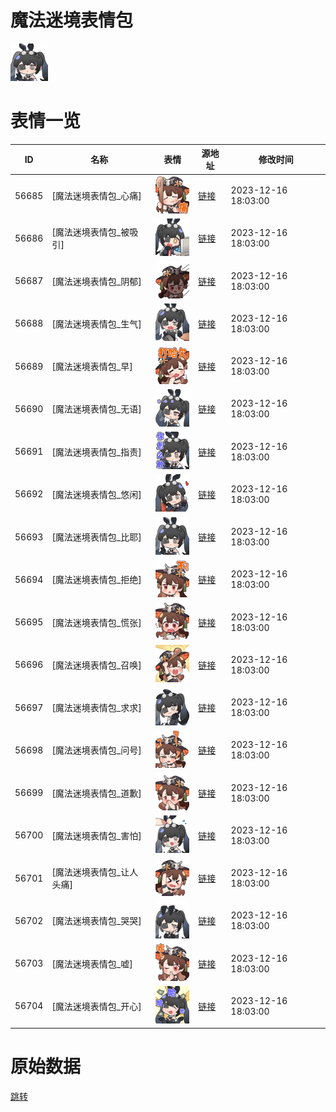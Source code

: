 # 魔法迷境表情包

<img src="./cover.png" height="60" alt="cover" />

# 表情一览

|ID|名称|表情|源地址|修改时间|
|----|----|----|----|----|
|56685|[魔法迷境表情包_心痛]|<img src="./pic/056685_%5B魔法迷境表情包_心痛%5D.png" height="60" alt="心痛"/>|[链接](https://i0.hdslb.com/bfs/garb/23a12faafdb9352b46ee03382aed65a189950b00.png)|2023-12-16 18:03:00|
|56686|[魔法迷境表情包_被吸引]|<img src="./pic/056686_%5B魔法迷境表情包_被吸引%5D.png" height="60" alt="被吸引"/>|[链接](https://i0.hdslb.com/bfs/garb/c5b07deffa2ea013c333dae7a9e1cb58fb781a24.png)|2023-12-16 18:03:00|
|56687|[魔法迷境表情包_阴郁]|<img src="./pic/056687_%5B魔法迷境表情包_阴郁%5D.png" height="60" alt="阴郁"/>|[链接](https://i0.hdslb.com/bfs/garb/909a9551ad613828ee8ce6935f38e7bdb36642fb.png)|2023-12-16 18:03:00|
|56688|[魔法迷境表情包_生气]|<img src="./pic/056688_%5B魔法迷境表情包_生气%5D.png" height="60" alt="生气"/>|[链接](https://i0.hdslb.com/bfs/garb/a5978193d8e46c4dde071cb185cc7a3da662dd38.png)|2023-12-16 18:03:00|
|56689|[魔法迷境表情包_早]|<img src="./pic/056689_%5B魔法迷境表情包_早%5D.png" height="60" alt="早"/>|[链接](https://i0.hdslb.com/bfs/garb/f59027e5c85cc89b62d5c8721191c024f2165d69.png)|2023-12-16 18:03:00|
|56690|[魔法迷境表情包_无语]|<img src="./pic/056690_%5B魔法迷境表情包_无语%5D.png" height="60" alt="无语"/>|[链接](https://i0.hdslb.com/bfs/garb/453b11fb563251557950262ce48f166cc57f2d6e.png)|2023-12-16 18:03:00|
|56691|[魔法迷境表情包_指责]|<img src="./pic/056691_%5B魔法迷境表情包_指责%5D.png" height="60" alt="指责"/>|[链接](https://i0.hdslb.com/bfs/garb/97e5b7b8b1bdadd68fc30931482120bc44f122cc.png)|2023-12-16 18:03:00|
|56692|[魔法迷境表情包_悠闲]|<img src="./pic/056692_%5B魔法迷境表情包_悠闲%5D.png" height="60" alt="悠闲"/>|[链接](https://i0.hdslb.com/bfs/garb/d646afaf4e8292a76e1f602fba27a9029f58eeac.png)|2023-12-16 18:03:00|
|56693|[魔法迷境表情包_比耶]|<img src="./pic/056693_%5B魔法迷境表情包_比耶%5D.png" height="60" alt="比耶"/>|[链接](https://i0.hdslb.com/bfs/garb/3bfd0fc9e5eb14523016acb46b8c02bc211b5688.png)|2023-12-16 18:03:00|
|56694|[魔法迷境表情包_拒绝]|<img src="./pic/056694_%5B魔法迷境表情包_拒绝%5D.png" height="60" alt="拒绝"/>|[链接](https://i0.hdslb.com/bfs/garb/a8fe49afcdb21aacab772e259d1a50c011f25c33.png)|2023-12-16 18:03:00|
|56695|[魔法迷境表情包_慌张]|<img src="./pic/056695_%5B魔法迷境表情包_慌张%5D.png" height="60" alt="慌张"/>|[链接](https://i0.hdslb.com/bfs/garb/9d0dd9488951f1b3661c0db34f0a7c2c7ea02659.png)|2023-12-16 18:03:00|
|56696|[魔法迷境表情包_召唤]|<img src="./pic/056696_%5B魔法迷境表情包_召唤%5D.png" height="60" alt="召唤"/>|[链接](https://i0.hdslb.com/bfs/garb/2288f8b89f87e3e5c4ded9e600af44359942268e.png)|2023-12-16 18:03:00|
|56697|[魔法迷境表情包_求求]|<img src="./pic/056697_%5B魔法迷境表情包_求求%5D.png" height="60" alt="求求"/>|[链接](https://i0.hdslb.com/bfs/garb/39c9bbbce22ee06cf3f14481855d8b5247c5bebd.png)|2023-12-16 18:03:00|
|56698|[魔法迷境表情包_问号]|<img src="./pic/056698_%5B魔法迷境表情包_问号%5D.png" height="60" alt="问号"/>|[链接](https://i0.hdslb.com/bfs/garb/7179ad937d60cc90c36d47f1d5bc725ff44fa800.png)|2023-12-16 18:03:00|
|56699|[魔法迷境表情包_道歉]|<img src="./pic/056699_%5B魔法迷境表情包_道歉%5D.png" height="60" alt="道歉"/>|[链接](https://i0.hdslb.com/bfs/garb/467d0f75a46b37e197addec0eac69e0f5ae8e542.png)|2023-12-16 18:03:00|
|56700|[魔法迷境表情包_害怕]|<img src="./pic/056700_%5B魔法迷境表情包_害怕%5D.png" height="60" alt="害怕"/>|[链接](https://i0.hdslb.com/bfs/garb/e48c6827560176b3892091cab09ccd4b65a4f18e.png)|2023-12-16 18:03:00|
|56701|[魔法迷境表情包_让人头痛]|<img src="./pic/056701_%5B魔法迷境表情包_让人头痛%5D.png" height="60" alt="让人头痛"/>|[链接](https://i0.hdslb.com/bfs/garb/084972ef469684658bd187fa9fc024d10d1517e6.png)|2023-12-16 18:03:00|
|56702|[魔法迷境表情包_哭哭]|<img src="./pic/056702_%5B魔法迷境表情包_哭哭%5D.png" height="60" alt="哭哭"/>|[链接](https://i0.hdslb.com/bfs/garb/b61de68db7ea46c0e54fc0c49033b4f36cca1f5e.png)|2023-12-16 18:03:00|
|56703|[魔法迷境表情包_嘘]|<img src="./pic/056703_%5B魔法迷境表情包_嘘%5D.png" height="60" alt="嘘"/>|[链接](https://i0.hdslb.com/bfs/garb/79a1bd56ad3209f225b964f30dd8934c2b7bbb1b.png)|2023-12-16 18:03:00|
|56704|[魔法迷境表情包_开心]|<img src="./pic/056704_%5B魔法迷境表情包_开心%5D.png" height="60" alt="开心"/>|[链接](https://i0.hdslb.com/bfs/garb/3b63da500b2c4a565d9a5f8ef94659e1e013f9f5.png)|2023-12-16 18:03:00|

# 原始数据

[跳转](./raw.json)

